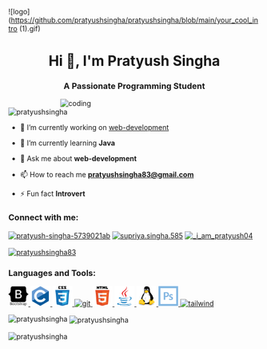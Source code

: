 ![logo](https://github.com/pratyushsingha/pratyushsingha/blob/main/your_cool_intro (1).gif)
<h1 align="center">Hi 👋, I'm Pratyush Singha</h1>
<h3 align="center">A Passionate Programming Student</h3>
<img align="right" alt="coding" width="400" src="https://i.giphy.com/media/ukMiDlCmdv2og/giphy.webp">
<p align="left"> <img src="https://komarev.com/ghpvc/?username=pratyushsingha&label=Profile%20views&color=0e75b6&style=flat" alt="pratyushsingha" /> </p>

- 🔭 I’m currently working on [web-development](https://pratyushsingha.000webhostapp.com/)

- 🌱 I’m currently learning **Java**

- 💬 Ask me about **web-development**

- 📫 How to reach me **pratyushsingha83@gmail.com**

- ⚡ Fun fact **Introvert**

<h3 align="left">Connect with me:</h3>
<p align="left">
<a href="https://linkedin.com/in/pratyush-singha-5739021ab" target="blank"><img align="center" src="https://raw.githubusercontent.com/rahuldkjain/github-profile-readme-generator/master/src/images/icons/Social/linked-in-alt.svg" alt="pratyush-singha-5739021ab" height="30" width="40" /></a>
<a href="https://fb.com/supriya.singha.585" target="blank"><img align="center" src="https://raw.githubusercontent.com/rahuldkjain/github-profile-readme-generator/master/src/images/icons/Social/facebook.svg" alt="supriya.singha.585" height="30" width="40" /></a>
<a href="https://instagram.com/_i_am_pratyush04" target="blank"><img align="center" src="https://raw.githubusercontent.com/rahuldkjain/github-profile-readme-generator/master/src/images/icons/Social/instagram.svg" alt="_i_am_pratyush04" height="30" width="40" /></a>
</p>
<a href="https://www.hackerrank.com/pratyushsingha83" target="blank"><img align="center" src="https://raw.githubusercontent.com/rahuldkjain/github-profile-readme-generator/master/src/images/icons/Social/hackerrank.svg" alt="pratyushsingha83" height="30" width="40" /></a>

<h3 align="left">Languages and Tools:</h3>
<p align="left"> <a href="https://getbootstrap.com" target="_blank" rel="noreferrer"> <img src="https://raw.githubusercontent.com/devicons/devicon/master/icons/bootstrap/bootstrap-plain-wordmark.svg" alt="bootstrap" width="40" height="40"/> </a> <a href="https://www.cprogramming.com/" target="_blank" rel="noreferrer"> <img src="https://raw.githubusercontent.com/devicons/devicon/master/icons/c/c-original.svg" alt="c" width="40" height="40"/> </a> <a href="https://www.w3schools.com/css/" target="_blank" rel="noreferrer"> <img src="https://raw.githubusercontent.com/devicons/devicon/master/icons/css3/css3-original-wordmark.svg" alt="css3" width="40" height="40"/> </a> <a href="https://git-scm.com/" target="_blank" rel="noreferrer"> <img src="https://www.vectorlogo.zone/logos/git-scm/git-scm-icon.svg" alt="git" width="40" height="40"/> </a> <a href="https://www.w3.org/html/" target="_blank" rel="noreferrer"> <img src="https://raw.githubusercontent.com/devicons/devicon/master/icons/html5/html5-original-wordmark.svg" alt="html5" width="40" height="40"/> </a> <a href="https://www.java.com" target="_blank" rel="noreferrer"> <img src="https://raw.githubusercontent.com/devicons/devicon/master/icons/java/java-original.svg" alt="java" width="40" height="40"/> </a> <a href="https://www.linux.org/" target="_blank" rel="noreferrer"> <img src="https://raw.githubusercontent.com/devicons/devicon/master/icons/linux/linux-original.svg" alt="linux" width="40" height="40"/> </a> <a href="https://www.photoshop.com/en" target="_blank" rel="noreferrer"> <img src="https://raw.githubusercontent.com/devicons/devicon/master/icons/photoshop/photoshop-line.svg" alt="photoshop" width="40" height="40"/> </a> <a href="https://tailwindcss.com/" target="_blank" rel="noreferrer"> <img src="https://www.vectorlogo.zone/logos/tailwindcss/tailwindcss-icon.svg" alt="tailwind" width="40" height="40"/> </a> </p>

<p><img align="left" src="https://github-readme-stats.vercel.app/api/top-langs?username=pratyushsingha&show_icons=true&locale=en&layout=compact" alt="pratyushsingha" /></p>

<p>&nbsp;<img align="center" src="https://github-readme-stats.vercel.app/api?username=pratyushsingha&show_icons=true&locale=en" alt="pratyushsingha" /></p>

<p><img align="center" src="https://github-readme-streak-stats.herokuapp.com/?user=pratyushsingha&" alt="pratyushsingha" /></p>

